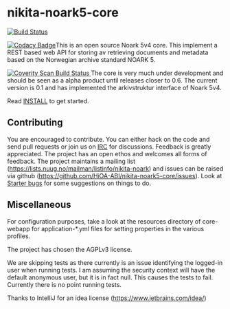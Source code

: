 # nikita-noark5-core

[![Build Status](https://travis-ci.org/HiOA-ABI/nikita-noark5-core.svg?branch=master)](https://travis-ci.org/HiOA-ABI/nikita-noark5-core)

[![Codacy Badge](https://api.codacy.com/project/badge/Grade/7a6f03be877e45f48448af68554b9413)](https://www.codacy.com/app/tsodring/nikita-noark5-core?utm_source=github.com&amp;utm_medium=referral&amp;utm_content=HiOA-ABI/nikita-noark5-core&amp;utm_campaign=Badge_Grade)This is an open source Noark 5v4 core.  This implement a REST based web API for storing av retrieving documents and metadata based on the Norwegian archive standard NOARK 5.

<a href="https://scan.coverity.com/projects/hioa-abi-nikita-noark5-core">
  <img alt="Coverity Scan Build Status"
       src="https://scan.coverity.com/projects/12784/badge.svg"/>
</a>
The core is very much under development and should be seen as a alpha product until releases closer to 0.6. The current version is 0.1 and has implemented the arkivstruktur interface of Noark 5v4.  

Read [INSTALL](docs/general/Install.md) to get started.

## Contributing

You are encouraged to contribute. You can either hack on the code and send pull requests or join us on [IRC](http://webchat.freenode.net?randomnick=1&channels=%23nikita&uio=d4) for discussions. Feedback is greatly appreciated. The project has an open ethos and welcomes all forms of feedback. The project maintains a mailing list (https://lists.nuug.no/mailman/listinfo/nikita-noark) and issues can be raised via github (https://github.com/HiOA-ABI/nikita-noark5-core/issues). Look at [Starter bugs](./docs/general/Starter-bugs.md) for some suggestions on things to do.

## Miscellaneous

For configuration purposes, take a look at the resources directory of core-webapp for application-*.yml files for
setting properties in the various profiles.

The project has chosen the AGPLv3 license.

We are skipping tests as there currently is an issue identifying the logged-in user when running tests. I am assuming the security context will have the default anonymous user, but it is in fact null. This causes the tests to fail. Currently there is no point running tests.

Thanks to IntelliJ for an idea license (https://www.jetbrains.com/idea/)

